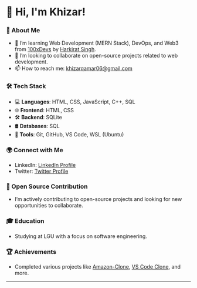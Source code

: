 # 👋 Hi, I'm Khizar!

### 🚀 About Me
- 🌱 I’m learning Web Development (MERN Stack), DevOps, and Web3 from [100xDevs](https://www.linkedin.com/company/100xdevs/posts/?feedView=all) by [Harkirat Singh](https://www.linkedin.com/in/kirat-li/).
- 👯 I’m looking to collaborate on open-source projects related to web development.
- 📫 How to reach me: khizarqamar06@gmail.com

### 🛠 Tech Stack
- 💻 **Languages**: HTML, CSS, JavaScript, C++, SQL
- 🌐 **Frontend**: HTML, CSS
- 🛠 **Backend**: SQLite
- 🛢 **Databases**: SQL
- 🧰 **Tools**: Git, GitHub, VS Code, WSL (Ubuntu)


### 🌍 Connect with Me
- LinkedIn: [LinkedIn Profile](https://www.linkedin.com/in/khizarqamar/)
- Twitter: [Twitter Profile](https://www.x.com/khizarqamar05)


### 💼 Open Source Contribution
- I’m actively contributing to open-source projects and looking for new opportunities to collaborate.

### 🎓 Education
- Studying at LGU with a focus on software engineering.

### 🏆 Achievements
- Completed various projects like [Amazon-Clone](https://khizar457.github.io/Amazon-Clone/), [VS Code Clone](https://vs-code-psi.vercel.app/), and more.

---
